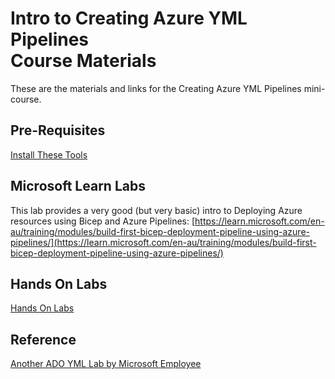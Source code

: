 # Intro to Creating Azure YML Pipelines <br> Course Materials

These are the materials and links for the Creating Azure YML Pipelines mini-course.

## Pre-Requisites

[Install These Tools](./labs/Tooling_with_Visual_Studio_Code.md)

## Microsoft Learn Labs

This lab provides a very good (but very basic) intro to Deploying Azure resources using Bicep and Azure Pipelines: [https://learn.microsoft.com/en-au/training/modules/build-first-bicep-deployment-pipeline-using-azure-pipelines/](https://learn.microsoft.com/en-au/training/modules/build-first-bicep-deployment-pipeline-using-azure-pipelines/)

## Hands On Labs

[Hands On Labs](./labs/readme.md)

## Reference

[Another ADO YML Lab by Microsoft Employee](https://github.com/lluppesms/adopac)
